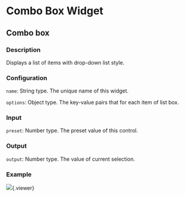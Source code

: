 Combo Box Widget
======
## Combo box

### Description

Displays a list of items with drop-down list style.

### Configuration

`name`: String type. The unique name of this widget.

`options`: Object type. The key-value pairs that for each item of list box.

### Input

`preset`: Number type. The preset value of this control.

### Output

`output`: Number type. The value of current selection.

### Example

![](./doc/pic/refer/combox.gif){.viewer}